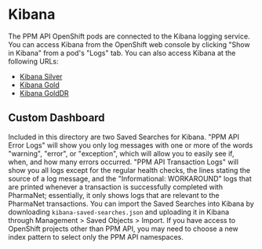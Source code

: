 # Kibana

The PPM API OpenShift pods are connected to the Kibana logging service. You can access Kibana from the OpenShift web console by clicking "Show in Kibana" from a pod's "Logs" tab. You can also access Kibana at the following URLs:

- [Kibana Silver](https://kibana-openshift-logging.apps.silver.devops.gov.bc.ca/app/kibana#/home?_g=())
- [Kibana Gold](https://kibana-openshift-logging.apps.gold.devops.gov.bc.ca/app/kibana#/home?_g=())
- [Kibana GoldDR](https://kibana-openshift-logging.apps.golddr.devops.gov.bc.ca/app/kibana#/home?_g=())

## Custom Dashboard

Included in this directory are two Saved Searches for Kibana. "PPM API Error Logs" will show you only log messages with one or more of the words "warning", "error", or "exception", which will allow you to easily see if, when, and how many errors occurred. "PPM API Transaction Logs" will show you all logs except for the regular health checks, the lines stating the source of a log message, and the "Informational: WORKAROUND" logs that are printed whenever a transaction is successfully completed with PharmaNet; essentially, it only shows logs that are relevant to the PharmaNet transactions.
You can import the Saved Searches into Kibana by downloading `kibana-saved-searches.json` and uploading it in Kibana through Management > Saved Objects > Import. If you have access to OpenShift projects other than PPM API, you may need to choose a new index pattern to select only the PPM API namespaces.
